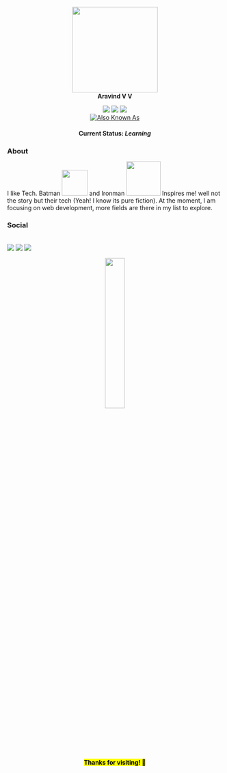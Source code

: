 
<p align="center">
<a href="#"><img src="./me-smile.png" width='200px'/></a></br>
  <b font-size="14px" font-weight="bold">Aravind V V</b>
</p>

<p align="center">
<a href="#"><img src="https://img.shields.io/badge/-Angular-b"/></a>
<a href="#"><img src="https://img.shields.io/badge/-React-orange"/></a>
<a href="#"><img src="https://img.shields.io/badge/-UI%2FUX-blueviolet"/></a>
</br>
<a href="#"><img alt="Also Known As" src="https://img.shields.io/endpoint?color=orange&logoColor=red&style=for-the-badge&url=https%3A%2F%2Fraw.githubusercontent.com%2Farvndvv%2Farvndvv%2Fmaster%2Faka"/></a>
</p>


<p align="center">
<!--  <img src="https://raw.githubusercontent.com/arvndvv/arvndvv/master/wizard.gif" width="30%"/></br> -->
<!--    <img src="https://github-readme-stats.vercel.app/api/top-langs/?username=arvndvv&layout=compact&hide=html&theme=dark&show_icons=true" alt="toplangs"/> -->
</p>

<h4 align="center">Current Status: <i>Learning</i> </h4>
<p align="center">
<!-- <img width="40px" src="./react.png"/></p> -->


 <h3 style="margin-bottom:0">About</h3>
  <p>I like Tech. Batman <img src="https://art.pixilart.com/2472449368bf921.png" width="60px" height="60px"/> and Ironman <img src="https://i.pinimg.com/originals/9e/06/97/9e0697990828bb8319be8105c939b108.gif" width="80px" height="80px"/> Inspires me! well not the story but their tech (Yeah! I know its pure fiction). At the moment, I am focusing on web development, more fields are there in my list to explore.</p>
<!--  <h3>GitHub Trophies</h3>
<img src = "https://github-profile-trophy.vercel.app/?username=arvndvv&theme=onedark" alt="trophies">
<h3>GitHub Streak</h3>
<img src="https://github-readme-streak-stats.herokuapp.com/?user=Arvndvv&theme=dark" alt="streak">
 -->
 <h3>Social</h3><br/>
 <a href="https://in.linkedin.com/in/arvndvv"><img src="https://img.shields.io/endpoint?logo=linkedin&url=https%3A%2F%2Fraw.githubusercontent.com%2Farvndvv%2Farvndvv%2Fmaster%2Flinkedin&style=flat-square"/></a>
<a href="https://arvnd.in/"><img src="https://img.shields.io/endpoint?style=flat-square&url=https%3A%2F%2Fraw.githubusercontent.com%2Farvndvv%2Farvndvv%2Fmaster%2Fportfolio"/></a>
 <a href="https://medium.com/@aravindvv"><img src="https://img.shields.io/endpoint?logo=medium&style=flat-square&url=https%3A%2F%2Fraw.githubusercontent.com%2Farvndvv%2Farvndvv%2Fmaster%2Fmedium"/></a><br/>



<p align="center">
  <img src="./thanks.png" width="30%"/></br>
  <mark align="center"><b>Thanks for visiting! 👋</b></mark>
</p>
